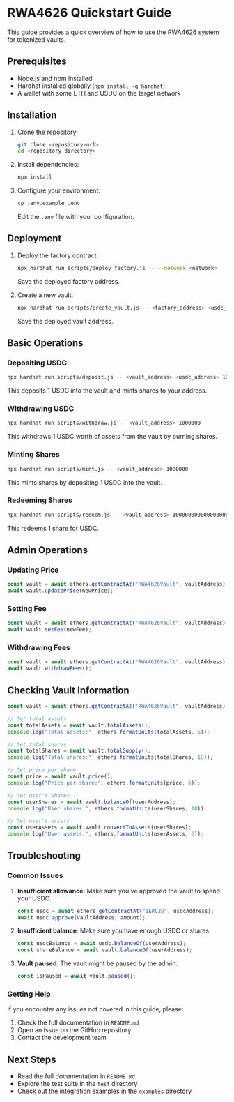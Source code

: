 # RWA4626 Quickstart Guide

This guide provides a quick overview of how to use the RWA4626 system for tokenized vaults.

## Prerequisites

- Node.js and npm installed
- Hardhat installed globally (`npm install -g hardhat`)
- A wallet with some ETH and USDC on the target network

## Installation

1. Clone the repository:
   ```bash
   git clone <repository-url>
   cd <repository-directory>
   ```

2. Install dependencies:
   ```bash
   npm install
   ```

3. Configure your environment:
   ```bash
   cp .env.example .env
   ```
   Edit the `.env` file with your configuration.

## Deployment

1. Deploy the factory contract:
   ```bash
   npx hardhat run scripts/deploy_factory.js -- --network <network>
   ```
   Save the deployed factory address.

2. Create a new vault:
   ```bash
   npx hardhat run scripts/create_vault.js -- <factory_address> <usdc_address> 1000000
   ```
   Save the deployed vault address.

## Basic Operations

### Depositing USDC

```bash
npx hardhat run scripts/deposit.js -- <vault_address> <usdc_address> 1000000
```
This deposits 1 USDC into the vault and mints shares to your address.

### Withdrawing USDC

```bash
npx hardhat run scripts/withdraw.js -- <vault_address> 1000000
```
This withdraws 1 USDC worth of assets from the vault by burning shares.

### Minting Shares

```bash
npx hardhat run scripts/mint.js -- <vault_address> 1000000
```
This mints shares by depositing 1 USDC into the vault.

### Redeeming Shares

```bash
npx hardhat run scripts/redeem.js -- <vault_address> 1000000000000000000
```
This redeems 1 share for USDC.

## Admin Operations

### Updating Price

```javascript
const vault = await ethers.getContractAt("RWA4626Vault", vaultAddress);
await vault.updatePrice(newPrice);
```

### Setting Fee

```javascript
const vault = await ethers.getContractAt("RWA4626Vault", vaultAddress);
await vault.setFee(newFee);
```

### Withdrawing Fees

```javascript
const vault = await ethers.getContractAt("RWA4626Vault", vaultAddress);
await vault.withdrawFees();
```

## Checking Vault Information

```javascript
const vault = await ethers.getContractAt("RWA4626Vault", vaultAddress);

// Get total assets
const totalAssets = await vault.totalAssets();
console.log("Total assets:", ethers.formatUnits(totalAssets, 6));

// Get total shares
const totalShares = await vault.totalSupply();
console.log("Total shares:", ethers.formatUnits(totalShares, 18));

// Get price per share
const price = await vault.price();
console.log("Price per share:", ethers.formatUnits(price, 6));

// Get user's shares
const userShares = await vault.balanceOf(userAddress);
console.log("User shares:", ethers.formatUnits(userShares, 18));

// Get user's assets
const userAssets = await vault.convertToAssets(userShares);
console.log("User assets:", ethers.formatUnits(userAssets, 6));
```

## Troubleshooting

### Common Issues

1. **Insufficient allowance**: Make sure you've approved the vault to spend your USDC.
   ```javascript
   const usdc = await ethers.getContractAt("IERC20", usdcAddress);
   await usdc.approve(vaultAddress, amount);
   ```

2. **Insufficient balance**: Make sure you have enough USDC or shares.
   ```javascript
   const usdcBalance = await usdc.balanceOf(userAddress);
   const shareBalance = await vault.balanceOf(userAddress);
   ```

3. **Vault paused**: The vault might be paused by the admin.
   ```javascript
   const isPaused = await vault.paused();
   ```

### Getting Help

If you encounter any issues not covered in this guide, please:

1. Check the full documentation in `README.md`
2. Open an issue on the GitHub repository
3. Contact the development team

## Next Steps

- Read the full documentation in `README.md`
- Explore the test suite in the `test` directory
- Check out the integration examples in the `examples` directory 